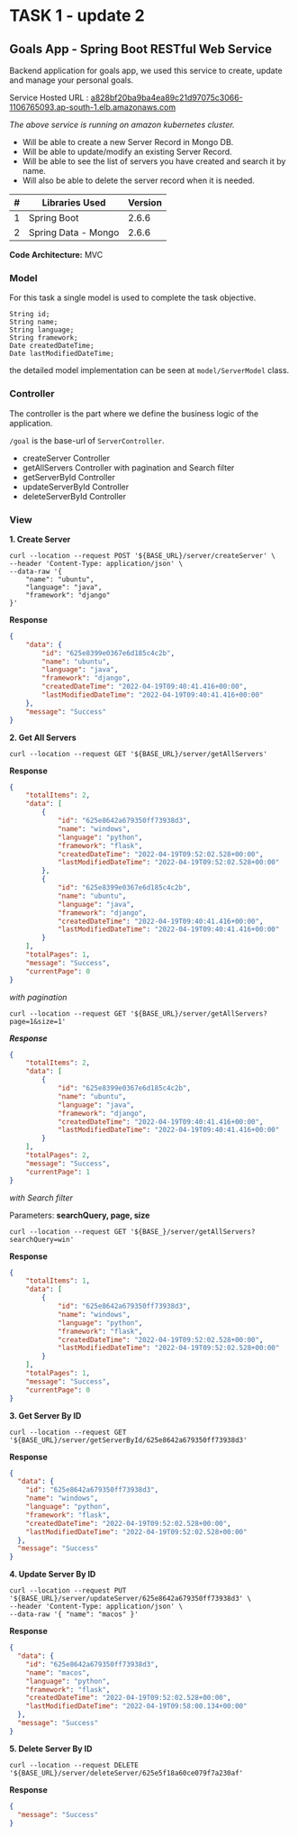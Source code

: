 # TASK 1 - update 2

## Goals App - Spring Boot RESTful Web Service

Backend application for goals app, we used this service to create, update and manage your personal goals.

Service Hosted URL : [a828bf20ba9ba4ea89c21d97075c3066-1106765093.ap-south-1.elb.amazonaws.com
](a828bf20ba9ba4ea89c21d97075c3066-1106765093.ap-south-1.elb.amazonaws.com
)

*The above service is running on amazon kubernetes cluster.*

- Will be able to create a new Server Record in Mongo DB.
- Will be able to update/modify an existing Server Record.
- Will be able to see the list of servers you have created and search it by name.
- Will also be able to delete the server record when it is needed.

| # | Libraries Used | Version |
|--|--|--|
| 1 | Spring Boot | 2.6.6 |
| 2 | Spring Data - Mongo | 2.6.6

**Code Architecture:**  MVC

### Model
For this task a single model is used to complete the task objective.

```
String id;
String name;
String language;
String framework;
Date createdDateTime;
Date lastModifiedDateTime;
```
the detailed model implementation can be seen at `model/ServerModel` class.

### Controller
The controller is the part where we define the business logic of the application.

`/goal` is the  base-url of `ServerController`.

- createServer Controller
- getAllServers Controller with pagination and Search filter
- getServerById Controller
- updateServerById Controller
- deleteServerById Controller

### View

**1. Create Server**

```shell
curl --location --request POST '${BASE_URL}/server/createServer' \ 
--header 'Content-Type: application/json' \
--data-raw '{
    "name": "ubuntu",
    "language": "java",
    "framework": "django"
}'
```

**Response**

```json
{
    "data": {
        "id": "625e8399e0367e6d185c4c2b",
        "name": "ubuntu",
        "language": "java",
        "framework": "django",
        "createdDateTime": "2022-04-19T09:40:41.416+00:00",
        "lastModifiedDateTime": "2022-04-19T09:40:41.416+00:00"
    },
    "message": "Success"
}
```

**2. Get All Servers**

```shell
curl --location --request GET '${BASE_URL}/server/getAllServers'
```

**Response**

```json
{
    "totalItems": 2,
    "data": [
        {
            "id": "625e8642a679350ff73938d3",
            "name": "windows",
            "language": "python",
            "framework": "flask",
            "createdDateTime": "2022-04-19T09:52:02.528+00:00",
            "lastModifiedDateTime": "2022-04-19T09:52:02.528+00:00"
        },
        {
            "id": "625e8399e0367e6d185c4c2b",
            "name": "ubuntu",
            "language": "java",
            "framework": "django",
            "createdDateTime": "2022-04-19T09:40:41.416+00:00",
            "lastModifiedDateTime": "2022-04-19T09:40:41.416+00:00"
        }
    ],
    "totalPages": 1,
    "message": "Success",
    "currentPage": 0
}
```

*with pagination*

```shell
curl --location --request GET '${BASE_URL}/server/getAllServers?page=1&size=1'
```

***Response***

```json
{
    "totalItems": 2,
    "data": [
        {
            "id": "625e8399e0367e6d185c4c2b",
            "name": "ubuntu",
            "language": "java",
            "framework": "django",
            "createdDateTime": "2022-04-19T09:40:41.416+00:00",
            "lastModifiedDateTime": "2022-04-19T09:40:41.416+00:00"
        }
    ],
    "totalPages": 2,
    "message": "Success",
    "currentPage": 1
}
```

*with Search filter*

Parameters: **searchQuery, page, size**

```shell
curl --location --request GET '${BASE_}/server/getAllServers?searchQuery=win'
```

**Response**

```json
{
    "totalItems": 1,
    "data": [
        {
            "id": "625e8642a679350ff73938d3",
            "name": "windows",
            "language": "python",
            "framework": "flask",
            "createdDateTime": "2022-04-19T09:52:02.528+00:00",
            "lastModifiedDateTime": "2022-04-19T09:52:02.528+00:00"
        }
    ],
    "totalPages": 1,
    "message": "Success",
    "currentPage": 0
}
```

**3. Get Server By ID**

```shell
curl --location --request GET '${BASE_URL}/server/getServerById/625e8642a679350ff73938d3'
```

**Response**

```json
{
  "data": {
    "id": "625e8642a679350ff73938d3",
    "name": "windows",
    "language": "python",
    "framework": "flask",
    "createdDateTime": "2022-04-19T09:52:02.528+00:00",
    "lastModifiedDateTime": "2022-04-19T09:52:02.528+00:00"
  },
  "message": "Success"
}
```

**4. Update Server By ID**

```shell
curl --location --request PUT '${BASE_URL}/server/updateServer/625e8642a679350ff73938d3' \
--header 'Content-Type: application/json' \
--data-raw '{ "name": "macos" }'
```

**Response**

```json
{
  "data": {
    "id": "625e8642a679350ff73938d3",
    "name": "macos",
    "language": "python",
    "framework": "flask",
    "createdDateTime": "2022-04-19T09:52:02.528+00:00",
    "lastModifiedDateTime": "2022-04-19T09:58:00.134+00:00"
  },
  "message": "Success"
}
```

**5. Delete Server By ID**

```shell
curl --location --request DELETE '${BASE_URL}/server/deleteServer/625e5f18a60ce079f7a230af'
```

**Response**

```json
{
  "message": "Success"
}
```
